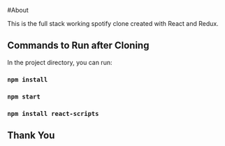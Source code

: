 #About

This is the full stack working spotify clone created with React and Redux.

## Commands to Run after Cloning

In the project directory, you can run:

### `npm install`
### `npm start`
###  `npm install react-scripts`
## Thank You
